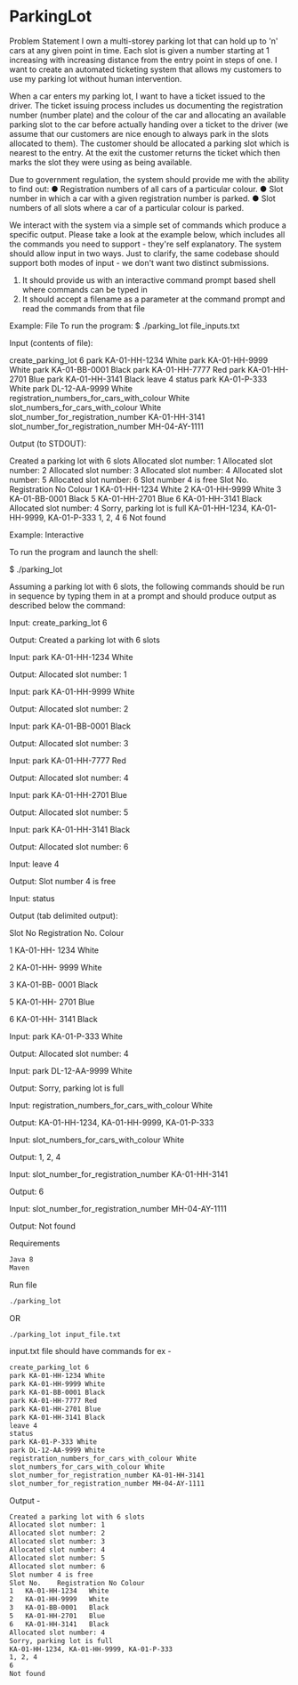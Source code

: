 # ParkingLot

Problem Statement
I own a multi-storey parking lot that can hold up to 'n' cars at any given point in time. Each slot is given a number starting at 1 increasing with increasing distance from the entry point in steps of one. I want to create an automated ticketing system that allows my customers to use my parking lot without human intervention.

When a car enters my parking lot, I want to have a ticket issued to the driver. The ticket issuing process includes us documenting the registration number (number plate) and the colour of the car and allocating an available parking slot to the car before actually handing over a ticket to the driver (we assume that our customers are nice enough to always park in the slots allocated to them). The customer should be allocated a parking slot which is nearest to the entry. At the exit the customer returns the ticket which then marks the slot they were using as being available.

Due to government regulation, the system should provide me with the ability to find out:
●	Registration numbers of all cars of a particular colour.
●	Slot number in which a car with a given registration number is parked.
●	Slot numbers of all slots where a car of a particular colour is parked.

We interact with the system via a simple set of commands which produce a specific output. Please take a look at the example below, which includes all the commands you need to support - they're self explanatory. The system should allow input in two ways. Just to clarify, the same codebase should support both modes of input - we don't want two distinct submissions.
1) It should provide us with an interactive command prompt based shell where commands can be typed in
2) It should accept a filename as a parameter at the command prompt and read the commands from that file

Example: File
To run the program:
$ ./parking_lot file_inputs.txt

Input (contents of file):

create_parking_lot 6
park KA-01-HH-1234 White
park KA-01-HH-9999 White
park KA-01-BB-0001 Black
park KA-01-HH-7777 Red
park KA-01-HH-2701 Blue
park KA-01-HH-3141 Black
leave 4
status
park KA-01-P-333 White
park DL-12-AA-9999 White
registration_numbers_for_cars_with_colour White
slot_numbers_for_cars_with_colour White
slot_number_for_registration_number KA-01-HH-3141
slot_number_for_registration_number MH-04-AY-1111

Output (to STDOUT):

Created a parking lot with 6 slots
Allocated slot number: 1
Allocated slot number: 2
Allocated slot number: 3
Allocated slot number: 4
Allocated slot number: 5
Allocated slot number: 6
Slot number 4 is free
Slot No.	Registration No	Colour
1	KA-01-HH-1234	White
2	KA-01-HH-9999	White
3	KA-01-BB-0001	Black
5	KA-01-HH-2701	Blue
6	KA-01-HH-3141	Black
Allocated slot number: 4
Sorry, parking lot is full
KA-01-HH-1234, KA-01-HH-9999, KA-01-P-333
1, 2, 4
6
Not found


Example: Interactive

To run the program and launch the shell:

$ ./parking_lot

Assuming a parking lot with 6 slots, the following commands should be run in sequence by typing them in at a prompt and should produce output as described below the command:

Input:
create_parking_lot 6

Output:
Created a parking lot with 6 slots

Input:
park KA-01-HH-1234 White

Output:
Allocated slot number: 1

Input:
park KA-01-HH-9999 White

Output:
Allocated slot number: 2

Input:
park KA-01-BB-0001 Black

Output:
Allocated slot number: 3

Input:
park KA-01-HH-7777 Red

Output:
Allocated slot number: 4

Input:
park KA-01-HH-2701 Blue

Output:
Allocated slot number: 5

Input:
park KA-01-HH-3141 Black

Output:
Allocated slot number: 6

Input:
leave 4

Output:
Slot number 4 is free

Input:
status

Output (tab delimited output):

Slot No	Registration No.	Colour

1 		KA-01-HH- 1234		White

2 		KA-01-HH- 9999		White

3 		KA-01-BB- 0001		Black

5 		KA-01-HH- 2701		Blue

6 		KA-01-HH- 3141		Black

Input:
park KA-01-P-333 White

Output:
Allocated slot number: 4

Input:
park DL-12-AA-9999 White

Output:
Sorry, parking lot is full

Input:
registration_numbers_for_cars_with_colour White

Output:
KA-01-HH-1234, KA-01-HH-9999, KA-01-P-333

Input:
slot_numbers_for_cars_with_colour White

Output:
1, 2, 4

Input:
slot_number_for_registration_number KA-01-HH-3141

Output:
6

Input:
slot_number_for_registration_number MH-04-AY-1111

Output:
Not found



Requirements
```sh
Java 8
Maven
```

Run file
```sh
./parking_lot
```
OR

```sh
./parking_lot input_file.txt
```

input.txt file should have commands 
for ex - 
```sh
create_parking_lot 6
park KA-01-HH-1234 White
park KA-01-HH-9999 White
park KA-01-BB-0001 Black
park KA-01-HH-7777 Red
park KA-01-HH-2701 Blue
park KA-01-HH-3141 Black
leave 4
status
park KA-01-P-333 White
park DL-12-AA-9999 White
registration_numbers_for_cars_with_colour White
slot_numbers_for_cars_with_colour White
slot_number_for_registration_number KA-01-HH-3141
slot_number_for_registration_number MH-04-AY-1111
```


Output - 
```sh
Created a parking lot with 6 slots
Allocated slot number: 1
Allocated slot number: 2
Allocated slot number: 3
Allocated slot number: 4
Allocated slot number: 5
Allocated slot number: 6
Slot number 4 is free
Slot No.	Registration No	Colour
1	KA-01-HH-1234	White
2	KA-01-HH-9999	White
3	KA-01-BB-0001	Black
5	KA-01-HH-2701	Blue
6	KA-01-HH-3141	Black
Allocated slot number: 4
Sorry, parking lot is full
KA-01-HH-1234, KA-01-HH-9999, KA-01-P-333
1, 2, 4
6
Not found
```
